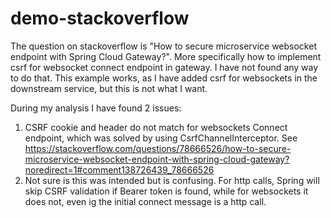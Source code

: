 # demo-stackoverflow
The question on stackoverflow is "How to secure microservice websocket endpoint with Spring Cloud Gateway?".
More specifically how to implement csrf for websocket connect endpoint in gateway. I have not found any way to do that.
This example works, as I have added csrf for websockets in the downstream service, but this is not what I want.

During my analysis I have found 2 issues:
1. CSRF cookie and header do not match for websockets Connect endpoint, which was solved by using CsrfChannelInterceptor. See https://stackoverflow.com/questions/78666526/how-to-secure-microservice-websocket-endpoint-with-spring-cloud-gateway?noredirect=1#comment138726439_78666526
2. Not sure is this was intended but is confusing. For http calls, Spring will skip CSRF validation if Bearer token is found, while for websockets it does not, even ig the initial connect message is a http call.  
